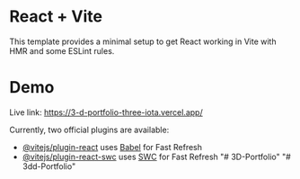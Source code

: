 
# React + Vite

This template provides a minimal setup to get React working in Vite with HMR and some ESLint rules.

# Demo
Live link: https://3-d-portfolio-three-iota.vercel.app/



Currently, two official plugins are available:

- [@vitejs/plugin-react](https://github.com/vitejs/vite-plugin-react/blob/main/packages/plugin-react/README.md) uses [Babel](https://babeljs.io/) for Fast Refresh
- [@vitejs/plugin-react-swc](https://github.com/vitejs/vite-plugin-react-swc) uses [SWC](https://swc.rs/) for Fast Refresh
"# 3D-Portfolio" 
"# 3dd-Portfolio" 



